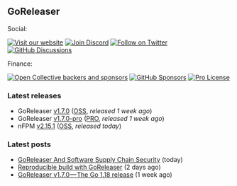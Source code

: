## GoReleaser

Social:

[![Visit our website](https://img.shields.io/badge/website-visit-4285F4?style=for-the-badge&logo=googlechrome)](https://goreleaser.com)
[![Join Discord](https://img.shields.io/badge/Join_our_Discord_server-5865F2?style=for-the-badge&logo=discord&logoColor=white)](https://discord.gg/RGEBtg8vQ6)
[![Follow on Twitter](https://img.shields.io/badge/follow_on_twitter-1DA1F2?style=for-the-badge&logo=twitter&logoColor=white)](https://twitter.com/goreleaser)
[![GitHub Discussions](https://img.shields.io/badge/GITHUB_DISCUSSIONS-181717?style=for-the-badge&logo=github&logoColor=white)](https://github.com/goreleaser/goreleaser/discussions)

Finance:

[![Open Collective backers and sponsors](https://img.shields.io/opencollective/all/goreleaser?logo=opencollective&style=for-the-badge)](https://opencollective.com/goreleaser)
[![GitHub Sponsors](https://img.shields.io/github/sponsors/caarlos0?logo=github&style=for-the-badge)](https://github.com/sponsors/caarlos0)
[![Pro License](https://img.shields.io/badge/pro-get%20a%20PRO%20license-36A9AE?style=for-the-badge&logo=gumroad)](https://goreleaser.com/pro)

### Latest releases
- GoReleaser [v1.7.0](https://github.com/goreleaser/goreleaser/releases/tag/v1.7.0) ([OSS](https://github.com/goreleaser/goreleaser), _released 1 week ago_)
- GoReleaser [v1.7.0-pro](https://github.com/goreleaser/goreleaser-pro/releases/tag/v1.7.0-pro) ([PRO](https://goreleaser.com/pro), _released 1 week ago_)
- nFPM [v2.15.1](https://github.com/goreleaser/nfpm/releases/tag/v2.15.1) ([OSS](https://nfpm.goreleaser.com), _released today_)

### Latest posts
- [GoReleaser And Software Supply Chain Security](https://blog.goreleaser.com/goreleaser-and-software-supply-chain-security-e8917b26924b?source=rss----17aa0cbd263f---4) (today)
- [Reproducible build with GoReleaser](https://blog.goreleaser.com/reproducible-build-with-goreleaser-6de2763458a5?source=rss----17aa0cbd263f---4) (2 days ago)
- [GoReleaser v1.7.0 — The Go 1.18 release](https://blog.goreleaser.com/goreleaser-v1-7-0-the-go-1-18-release-5b06473df8d6?source=rss----17aa0cbd263f---4) (1 week ago)
